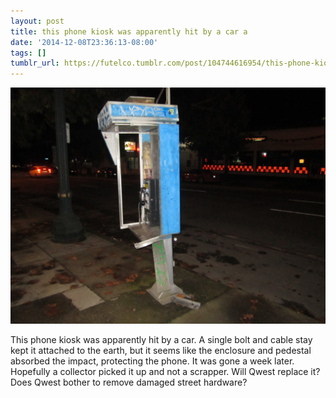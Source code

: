 ```yaml
---
layout: post
title: this phone kiosk was apparently hit by a car a
date: '2014-12-08T23:36:13-08:00'
tags: []
tumblr_url: https://futelco.tumblr.com/post/104744616954/this-phone-kiosk-was-apparently-hit-by-a-car-a
---
```

 ![](/images/blog/tumblr_ngb14dmJeY1th5ccio1_1280.jpg)  

This phone kiosk was apparently hit by a car. A single bolt and cable stay kept it attached to the earth, but it seems like the enclosure and pedestal absorbed the impact, protecting the phone. It was gone a week later. Hopefully a collector picked it up and not a scrapper. Will Qwest replace it? Does Qwest bother to remove damaged street hardware?

